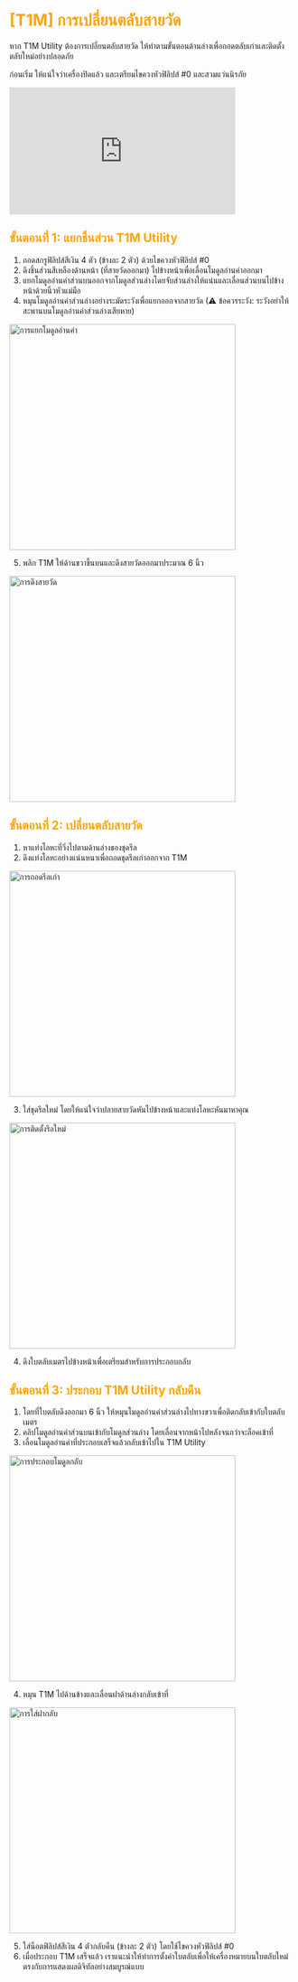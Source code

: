# <span style="color: orange">[T1M] การเปลี่ยนตลับสายวัด</span>

หาก T1M Utility ต้องการเปลี่ยนตลับสายวัด ให้ทำตามขั้นตอนด้านล่างเพื่อถอดตลับเก่าและติดตั้งตลับใหม่อย่างปลอดภัย

ก่อนเริ่ม ให้แน่ใจว่าเครื่องปิดแล้ว และเตรียมไขควงหัวฟิลิปส์ #0 และสวมแว่นนิรภัย

<iframe width="400" height="225" src="https://youtu.be/n24xsvN4WRQ" frameborder="0" allowfullscreen></iframe>

## <span style="color: orange">ขั้นตอนที่ 1: แยกชิ้นส่วน T1M Utility</span>

1. ถอดสกรูฟิลิปส์สีเงิน 4 ตัว (ข้างละ 2 ตัว) ด้วยไขควงหัวฟิลิปส์ #0
2. ดึงชิ้นส่วนสีเหลืองด้านหน้า (ที่สายวัดออกมา) ไปข้างหน้าเพื่อเลื่อนโมดูลอ่านค่าออกมา
3. แยกโมดูลอ่านค่าส่วนบนออกจากโมดูลส่วนล่างโดยจับส่วนล่างให้แน่นและเลื่อนส่วนบนไปข้างหน้าด้วยนิ้วหัวแม่มือ
4. หมุนโมดูลอ่านค่าส่วนล่างอย่างระมัดระวังเพื่อแยกออกจากสายวัด (⚠ ข้อควรระวัง: ระวังอย่าให้สะพานบนโมดูลอ่านค่าส่วนล่างเสียหาย)

<img src="https://support.reekon.tools/hc/article_attachments/38091738230548" alt="การแยกโมดูลอ่านค่า" width="400">

5. พลิก T1M ให้ด้านขวาขึ้นบนและดึงสายวัดออกมาประมาณ 6 นิ้ว

<img src="https://support.reekon.tools/hc/article_attachments/38091738232468" alt="การดึงสายวัด" width="400">

## <span style="color: orange">ขั้นตอนที่ 2: เปลี่ยนตลับสายวัด</span>

1. หาแท่งโลหะที่วิ่งไปตามด้านล่างของชุดรีล
2. ดึงแท่งโลหะอย่างแน่นหนาเพื่อถอดชุดรีลเก่าออกจาก T1M

<img src="https://support.reekon.tools/hc/article_attachments/38091723354644" alt="การถอดรีลเก่า" width="400">

3. ใส่ชุดรีลใหม่ โดยให้แน่ใจว่าปลายสายวัดหันไปข้างหน้าและแท่งโลหะหันมาหาคุณ

<img src="https://support.reekon.tools/hc/article_attachments/38091738235284" alt="การติดตั้งรีลใหม่" width="400">

4. ดึงใบตลับเมตรไปข้างหน้าเพื่อเตรียมสำหรับการประกอบกลับ

## <span style="color: orange">ขั้นตอนที่ 3: ประกอบ T1M Utility กลับคืน</span>

1. โดยที่ใบตลับดึงออกมา 6 นิ้ว ให้หมุนโมดูลอ่านค่าส่วนล่างไปทางขวาเพื่อติดกลับเข้ากับใบตลับเมตร
2. คลิปโมดูลอ่านค่าส่วนบนเข้ากับโมดูลส่วนล่าง โดยเลื่อนจากหน้าไปหลังจนกว่าจะล็อคเข้าที่
3. เลื่อนโมดูลอ่านค่าที่ประกอบเสร็จแล้วกลับเข้าไปใน T1M Utility

<img src="https://support.reekon.tools/hc/article_attachments/38091738237460" alt="การประกอบโมดูลกลับ" width="400">

4. หมุน T1M ไปด้านข้างและเลื่อนฝาด้านล่างกลับเข้าที่

<img src="https://support.reekon.tools/hc/article_attachments/38091723358996" alt="การใส่ฝากลับ" width="400">

5. ใส่น็อตฟิลิปส์สีเงิน 4 ตัวกลับคืน (ข้างละ 2 ตัว) โดยใช้ไขควงหัวฟิลิปส์ #0
6. เมื่อประกอบ T1M เสร็จแล้ว เราแนะนำให้ทำการตั้งค่าใบตลับเพื่อให้เครื่องหมายบนใบตลับใหม่ตรงกับการแสดงผลดิจิทัลอย่างสมบูรณ์แบบ
